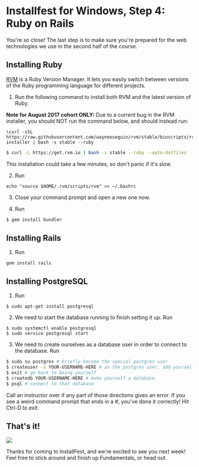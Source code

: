 # Installfest for Windows, Step 4: Ruby on Rails

You're so close! The last step is to make sure you're prepared for the web technologies we use in the second half of the course.

## Installing Ruby

[RVM](https://rvm.io) is a Ruby Version Manager. It lets you easily switch between versions of the Ruby programming language for different projects.

1. Run the following command to install both RVM and the latest version of Ruby.

 **Note for August 2017 cohort ONLY:** Due to a current bug in the RVM installer, you should NOT run the command below, and should instead run:
 ```
 \curl -sSL https://raw.githubusercontent.com/wayneeseguin/rvm/stable/binscripts/rvm-installer | bash -s stable --ruby
 ```

  ```bash
  $ curl -L https://get.rvm.io | bash -s stable --ruby --auto-dotfiles
  ```

  This installation could take a few minutes, so don't panic if it's slow.

2. Run
```
echo "source $HOME/.rvm/scripts/rvm" >> ~/.bashrc
```

3. Close your command prompt and open a new one now.

4. Run
  ```bash
  $ gem install bundler
  ```

## Installing Rails

1. Run
```
gem install rails
```

## Installing PostgreSQL

1. Run
```
$ sudo apt-get install postgresql
```

2. We need to start the database running to finish setting it up. Run
```
$ sudo systemctl enable postgresql
$ sudo service postgresql start
```

3. We need to create ourselves as a database user in order to connect to the database. Run
```bash
$ sudo su postgres # briefly become the special postgres user
$ createuser -s YOUR-USERNAME-HERE # as the postgres user, add yourself as a user
$ exit # go back to being yourself
$ createdb YOUR-USERNAME-HERE # make yourself a database
$ psql # connect to that database
```
Call an instructor over if any part of those directions gives an error. If you see a weird command prompt that ends in a #, you've done it correctly! Hit Ctrl-D to exit.

## That's it!
![](http://i.giphy.com/3otPoS81loriI9sO8o.gif)

Thanks for coming to InstallFest, and we're excited to see you next week! Feel free to stick around and finish up Fundamentals, or head out.
